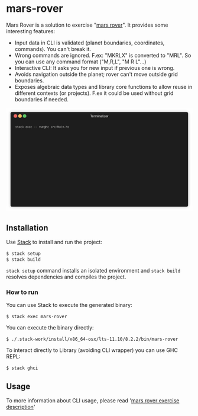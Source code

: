 # mars-rover

Mars Rover is a solution to exercise "[mars rover](./doc/EXERCISE.md)". It provides some interesting features:

* Input data in CLI is validated (planet boundaries, coordinates, commands). You can't break it.
* Wrong commands are ignored. F.ex: "MKRLX" is converted to "MRL". So you can use any command format ("M,R,L", "M R L"...)
* Interactive CLI: It asks you for new input if previous one is wrong.
* Avoids navigation outside the planet; rover can't move outside grid boundaries.
* Exposes algebraic data types and library core functions to allow reuse in different contexts (or projects). F.ex
it could be used without grid boundaries if needed.

![An example of Mars Rover CLI](./doc/render1550425874765.gif?raw=true)

## Installation

Use [Stack](https://docs.haskellstack.org/en/stable/README/) to install and run the project:

```
$ stack setup
$ stack build
```

```stack setup``` command installs an isolated environment and ```stack build``` resolves dependencies and compiles the project.

### How to run

You can use Stack to execute the generated binary:

```
$ stack exec mars-rover
```

You can execute the binary directly:

```
$ ./.stack-work/install/x86_64-osx/lts-11.10/8.2.2/bin/mars-rover
```

To interact directly to Library (avoiding CLI wrapper) you can use GHC REPL:

```
$ stack ghci
```

## Usage

To more information about CLI usage, please read '[mars rover exercise description](./doc/EXERCISE.md)'
